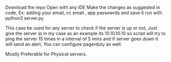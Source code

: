 Download the repo
Open with any IDE
Make the changes as suggested in code, Ex: adding your email, cc email , app passowrds and save it
run with python3 server.py




This case be used for any server to check if the server is up or not, Just give the server ip in my case as an example its 10.10.10.10 so 
script will try to ping the server 15 times in a interval of 5 mins and if server goes down it will send an alert, You can configure pagerduty as well.

Mostly Preferable for Physical servers.
